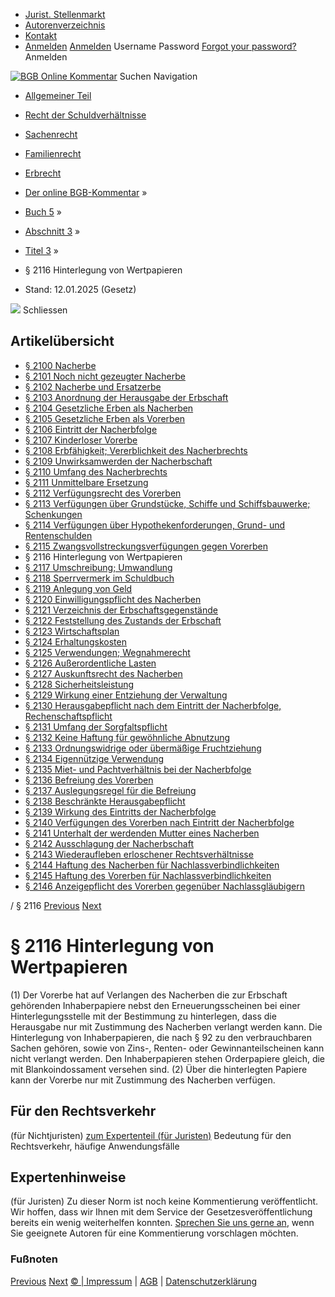   * [Jurist. Stellenmarkt](https://bgb.kommentar.de/Buch-5/Abschnitt-3/Titel-3/</job-board> "Jurist. Stellenmarkt")
  * [Autorenverzeichnis](https://bgb.kommentar.de/Buch-5/Abschnitt-3/Titel-3/</Autorenverzeichnis> "Autorenverzeichnis")
  * [Kontakt](https://bgb.kommentar.de/Buch-5/Abschnitt-3/Titel-3/</Kontakt>)
  * [Anmelden](https://bgb.kommentar.de/Buch-5/Abschnitt-3/Titel-3/<#login> "show login form") [Anmelden](https://bgb.kommentar.de/Buch-5/Abschnitt-3/Titel-3/<#> "hide login form") Username Password
[Forgot your password?](https://bgb.kommentar.de/Buch-5/Abschnitt-3/Titel-3/</user/forgotpassword>) Anmelden 


[![BGB Online Kommentar](https://bgb.kommentar.de/extension/bgb/design/bgb/images/logo.png)](https://bgb.kommentar.de/Buch-5/Abschnitt-3/Titel-3/</> "BGB Online Kommentar")
Suchen
Navigation
  * [Allgemeiner Teil](https://bgb.kommentar.de/Buch-5/Abschnitt-3/Titel-3/</Buch-1>)
  * [Recht der Schuldverhältnisse](https://bgb.kommentar.de/Buch-5/Abschnitt-3/Titel-3/</Buch-2>)
  * [Sachenrecht](https://bgb.kommentar.de/Buch-5/Abschnitt-3/Titel-3/</Buch-3>)
  * [Familienrecht](https://bgb.kommentar.de/Buch-5/Abschnitt-3/Titel-3/</Buch-4>)
  * [Erbrecht](https://bgb.kommentar.de/Buch-5/Abschnitt-3/Titel-3/</Buch-5>)


  * [Der online BGB-Kommentar](https://bgb.kommentar.de/Buch-5/Abschnitt-3/Titel-3/</>) »
  * [Buch 5](https://bgb.kommentar.de/Buch-5/Abschnitt-3/Titel-3/</Buch-5>) »
  * [Abschnitt 3](https://bgb.kommentar.de/Buch-5/Abschnitt-3/Titel-3/</Buch-5/Abschnitt-3>) »
  * [Titel 3](https://bgb.kommentar.de/Buch-5/Abschnitt-3/Titel-3/</Buch-5/Abschnitt-3/Titel-3>) »
  * § 2116 Hinterlegung von Wertpapieren 
  * Stand: 12.01.2025 (Gesetz) 


![](https://vg01.met.vgwort.de/na/1c9909529ead4f509072c06d9081a7d5)
Schliessen 
## Artikelübersicht
  * [ § 2100 Nacherbe ](https://bgb.kommentar.de/Buch-5/Abschnitt-3/Titel-3/</Buch-5/Abschnitt-3/Titel-3/Nacherbe>)
  * [ § 2101 Noch nicht gezeugter Nacherbe ](https://bgb.kommentar.de/Buch-5/Abschnitt-3/Titel-3/</Buch-5/Abschnitt-3/Titel-3/Noch-nicht-gezeugter-Nacherbe>)
  * [ § 2102 Nacherbe und Ersatzerbe ](https://bgb.kommentar.de/Buch-5/Abschnitt-3/Titel-3/</Buch-5/Abschnitt-3/Titel-3/Nacherbe-und-Ersatzerbe>)
  * [ § 2103 Anordnung der Herausgabe der Erbschaft ](https://bgb.kommentar.de/Buch-5/Abschnitt-3/Titel-3/</Buch-5/Abschnitt-3/Titel-3/Anordnung-der-Herausgabe-der-Erbschaft>)
  * [ § 2104 Gesetzliche Erben als Nacherben ](https://bgb.kommentar.de/Buch-5/Abschnitt-3/Titel-3/</Buch-5/Abschnitt-3/Titel-3/Gesetzliche-Erben-als-Nacherben>)
  * [ § 2105 Gesetzliche Erben als Vorerben ](https://bgb.kommentar.de/Buch-5/Abschnitt-3/Titel-3/</Buch-5/Abschnitt-3/Titel-3/Gesetzliche-Erben-als-Vorerben>)
  * [ § 2106 Eintritt der Nacherbfolge ](https://bgb.kommentar.de/Buch-5/Abschnitt-3/Titel-3/</Buch-5/Abschnitt-3/Titel-3/Eintritt-der-Nacherbfolge>)
  * [ § 2107 Kinderloser Vorerbe ](https://bgb.kommentar.de/Buch-5/Abschnitt-3/Titel-3/</Buch-5/Abschnitt-3/Titel-3/Kinderloser-Vorerbe>)
  * [ § 2108 Erbfähigkeit; Vererblichkeit des Nacherbrechts ](https://bgb.kommentar.de/Buch-5/Abschnitt-3/Titel-3/</Buch-5/Abschnitt-3/Titel-3/Erbfaehigkeit-Vererblichkeit-des-Nacherbrechts>)
  * [ § 2109 Unwirksamwerden der Nacherbschaft ](https://bgb.kommentar.de/Buch-5/Abschnitt-3/Titel-3/</Buch-5/Abschnitt-3/Titel-3/Unwirksamwerden-der-Nacherbschaft>)
  * [ § 2110 Umfang des Nacherbrechts ](https://bgb.kommentar.de/Buch-5/Abschnitt-3/Titel-3/</Buch-5/Abschnitt-3/Titel-3/Umfang-des-Nacherbrechts>)
  * [ § 2111 Unmittelbare Ersetzung ](https://bgb.kommentar.de/Buch-5/Abschnitt-3/Titel-3/</Buch-5/Abschnitt-3/Titel-3/Unmittelbare-Ersetzung>)
  * [ § 2112 Verfügungsrecht des Vorerben ](https://bgb.kommentar.de/Buch-5/Abschnitt-3/Titel-3/</Buch-5/Abschnitt-3/Titel-3/Verfuegungsrecht-des-Vorerben>)
  * [ § 2113 Verfügungen über Grundstücke, Schiffe und Schiffsbauwerke; Schenkungen ](https://bgb.kommentar.de/Buch-5/Abschnitt-3/Titel-3/</Buch-5/Abschnitt-3/Titel-3/Verfuegungen-ueber-Grundstuecke-Schiffe-und-Schiffsbauwerke-Schenkungen>)
  * [ § 2114 Verfügungen über Hypothekenforderungen, Grund- und Rentenschulden ](https://bgb.kommentar.de/Buch-5/Abschnitt-3/Titel-3/</Buch-5/Abschnitt-3/Titel-3/Verfuegungen-ueber-Hypothekenforderungen-Grund-und-Rentenschulden>)
  * [ § 2115 Zwangsvollstreckungsverfügungen gegen Vorerben ](https://bgb.kommentar.de/Buch-5/Abschnitt-3/Titel-3/</Buch-5/Abschnitt-3/Titel-3/Zwangsvollstreckungsverfuegungen-gegen-Vorerben>)
  * § 2116 Hinterlegung von Wertpapieren 
  * [ § 2117 Umschreibung; Umwandlung ](https://bgb.kommentar.de/Buch-5/Abschnitt-3/Titel-3/</Buch-5/Abschnitt-3/Titel-3/Umschreibung-Umwandlung>)
  * [ § 2118 Sperrvermerk im Schuldbuch ](https://bgb.kommentar.de/Buch-5/Abschnitt-3/Titel-3/</Buch-5/Abschnitt-3/Titel-3/Sperrvermerk-im-Schuldbuch>)
  * [ § 2119 Anlegung von Geld ](https://bgb.kommentar.de/Buch-5/Abschnitt-3/Titel-3/</Buch-5/Abschnitt-3/Titel-3/Anlegung-von-Geld>)
  * [ § 2120 Einwilligungspflicht des Nacherben ](https://bgb.kommentar.de/Buch-5/Abschnitt-3/Titel-3/</Buch-5/Abschnitt-3/Titel-3/Einwilligungspflicht-des-Nacherben>)
  * [ § 2121 Verzeichnis der Erbschaftsgegenstände ](https://bgb.kommentar.de/Buch-5/Abschnitt-3/Titel-3/</Buch-5/Abschnitt-3/Titel-3/Verzeichnis-der-Erbschaftsgegenstaende>)
  * [ § 2122 Feststellung des Zustands der Erbschaft ](https://bgb.kommentar.de/Buch-5/Abschnitt-3/Titel-3/</Buch-5/Abschnitt-3/Titel-3/Feststellung-des-Zustands-der-Erbschaft>)
  * [ § 2123 Wirtschaftsplan ](https://bgb.kommentar.de/Buch-5/Abschnitt-3/Titel-3/</Buch-5/Abschnitt-3/Titel-3/Wirtschaftsplan>)
  * [ § 2124 Erhaltungskosten ](https://bgb.kommentar.de/Buch-5/Abschnitt-3/Titel-3/</Buch-5/Abschnitt-3/Titel-3/Erhaltungskosten>)
  * [ § 2125 Verwendungen; Wegnahmerecht ](https://bgb.kommentar.de/Buch-5/Abschnitt-3/Titel-3/</Buch-5/Abschnitt-3/Titel-3/Verwendungen-Wegnahmerecht>)
  * [ § 2126 Außerordentliche Lasten ](https://bgb.kommentar.de/Buch-5/Abschnitt-3/Titel-3/</Buch-5/Abschnitt-3/Titel-3/Ausserordentliche-Lasten>)
  * [ § 2127 Auskunftsrecht des Nacherben ](https://bgb.kommentar.de/Buch-5/Abschnitt-3/Titel-3/</Buch-5/Abschnitt-3/Titel-3/Auskunftsrecht-des-Nacherben>)
  * [ § 2128 Sicherheitsleistung ](https://bgb.kommentar.de/Buch-5/Abschnitt-3/Titel-3/</Buch-5/Abschnitt-3/Titel-3/Sicherheitsleistung>)
  * [ § 2129 Wirkung einer Entziehung der Verwaltung ](https://bgb.kommentar.de/Buch-5/Abschnitt-3/Titel-3/</Buch-5/Abschnitt-3/Titel-3/Wirkung-einer-Entziehung-der-Verwaltung>)
  * [ § 2130 Herausgabepflicht nach dem Eintritt der Nacherbfolge, Rechenschaftspflicht ](https://bgb.kommentar.de/Buch-5/Abschnitt-3/Titel-3/</Buch-5/Abschnitt-3/Titel-3/Herausgabepflicht-nach-dem-Eintritt-der-Nacherbfolge-Rechenschaftspflicht>)
  * [ § 2131 Umfang der Sorgfaltspflicht ](https://bgb.kommentar.de/Buch-5/Abschnitt-3/Titel-3/</Buch-5/Abschnitt-3/Titel-3/Umfang-der-Sorgfaltspflicht>)
  * [ § 2132 Keine Haftung für gewöhnliche Abnutzung ](https://bgb.kommentar.de/Buch-5/Abschnitt-3/Titel-3/</Buch-5/Abschnitt-3/Titel-3/Keine-Haftung-fuer-gewoehnliche-Abnutzung>)
  * [ § 2133 Ordnungswidrige oder übermäßige Fruchtziehung ](https://bgb.kommentar.de/Buch-5/Abschnitt-3/Titel-3/</Buch-5/Abschnitt-3/Titel-3/Ordnungswidrige-oder-uebermaessige-Fruchtziehung>)
  * [ § 2134 Eigennützige Verwendung ](https://bgb.kommentar.de/Buch-5/Abschnitt-3/Titel-3/</Buch-5/Abschnitt-3/Titel-3/Eigennuetzige-Verwendung>)
  * [ § 2135 Miet- und Pachtverhältnis bei der Nacherbfolge ](https://bgb.kommentar.de/Buch-5/Abschnitt-3/Titel-3/</Buch-5/Abschnitt-3/Titel-3/Miet-und-Pachtverhaeltnis-bei-der-Nacherbfolge>)
  * [ § 2136 Befreiung des Vorerben ](https://bgb.kommentar.de/Buch-5/Abschnitt-3/Titel-3/</Buch-5/Abschnitt-3/Titel-3/Befreiung-des-Vorerben>)
  * [ § 2137 Auslegungsregel für die Befreiung ](https://bgb.kommentar.de/Buch-5/Abschnitt-3/Titel-3/</Buch-5/Abschnitt-3/Titel-3/Auslegungsregel-fuer-die-Befreiung>)
  * [ § 2138 Beschränkte Herausgabepflicht ](https://bgb.kommentar.de/Buch-5/Abschnitt-3/Titel-3/</Buch-5/Abschnitt-3/Titel-3/Beschraenkte-Herausgabepflicht>)
  * [ § 2139 Wirkung des Eintritts der Nacherbfolge ](https://bgb.kommentar.de/Buch-5/Abschnitt-3/Titel-3/</Buch-5/Abschnitt-3/Titel-3/Wirkung-des-Eintritts-der-Nacherbfolge>)
  * [ § 2140 Verfügungen des Vorerben nach Eintritt der Nacherbfolge ](https://bgb.kommentar.de/Buch-5/Abschnitt-3/Titel-3/</Buch-5/Abschnitt-3/Titel-3/Verfuegungen-des-Vorerben-nach-Eintritt-der-Nacherbfolge>)
  * [ § 2141 Unterhalt der werdenden Mutter eines Nacherben ](https://bgb.kommentar.de/Buch-5/Abschnitt-3/Titel-3/</Buch-5/Abschnitt-3/Titel-3/Unterhalt-der-werdenden-Mutter-eines-Nacherben>)
  * [ § 2142 Ausschlagung der Nacherbschaft ](https://bgb.kommentar.de/Buch-5/Abschnitt-3/Titel-3/</Buch-5/Abschnitt-3/Titel-3/Ausschlagung-der-Nacherbschaft>)
  * [ § 2143 Wiederaufleben erloschener Rechtsverhältnisse ](https://bgb.kommentar.de/Buch-5/Abschnitt-3/Titel-3/</Buch-5/Abschnitt-3/Titel-3/Wiederaufleben-erloschener-Rechtsverhaeltnisse>)
  * [ § 2144 Haftung des Nacherben für Nachlassverbindlichkeiten ](https://bgb.kommentar.de/Buch-5/Abschnitt-3/Titel-3/</Buch-5/Abschnitt-3/Titel-3/Haftung-des-Nacherben-fuer-Nachlassverbindlichkeiten>)
  * [ § 2145 Haftung des Vorerben für Nachlassverbindlichkeiten ](https://bgb.kommentar.de/Buch-5/Abschnitt-3/Titel-3/</Buch-5/Abschnitt-3/Titel-3/Haftung-des-Vorerben-fuer-Nachlassverbindlichkeiten>)
  * [ § 2146 Anzeigepflicht des Vorerben gegenüber Nachlassgläubigern ](https://bgb.kommentar.de/Buch-5/Abschnitt-3/Titel-3/</Buch-5/Abschnitt-3/Titel-3/Anzeigepflicht-des-Vorerben-gegenueber-Nachlassglaeubigern>)


/ § 2116 
[Previous](https://bgb.kommentar.de/Buch-5/Abschnitt-3/Titel-3/</Buch-5/Abschnitt-3/Titel-3/Zwangsvollstreckungsverfuegungen-gegen-Vorerben> "§ 2115 Zwangsvollstreckungsverfügungen gegen Vorerben") [Next](https://bgb.kommentar.de/Buch-5/Abschnitt-3/Titel-3/</Buch-5/Abschnitt-3/Titel-3/Umschreibung-Umwandlung> "§ 2117 Umschreibung; Umwandlung")
# § 2116 Hinterlegung von Wertpapieren
(1) Der Vorerbe hat auf Verlangen des Nacherben die zur Erbschaft gehörenden Inhaberpapiere nebst den Erneuerungsscheinen bei einer Hinterlegungsstelle mit der Bestimmung zu hinterlegen, dass die Herausgabe nur mit Zustimmung des Nacherben verlangt werden kann. Die Hinterlegung von Inhaberpapieren, die nach § 92 zu den verbrauchbaren Sachen gehören, sowie von Zins-, Renten- oder Gewinnanteilscheinen kann nicht verlangt werden. Den Inhaberpapieren stehen Orderpapiere gleich, die mit Blankoindossament versehen sind.
(2) Über die hinterlegten Papiere kann der Vorerbe nur mit Zustimmung des Nacherben verfügen.
## Für den Rechtsverkehr 
(für Nichtjuristen)
[zum Expertenteil (für Juristen)](https://bgb.kommentar.de/Buch-5/Abschnitt-3/Titel-3/<#expertenhinweise>)
Bedeutung für den Rechtsverkehr, häufige Anwendungsfälle
## Expertenhinweise
(für Juristen)
Zu dieser Norm ist noch keine Kommentierung veröffentlicht. Wir hoffen, dass wir Ihnen mit dem Service der Gesetzesveröffentlichung bereits ein wenig weiterhelfen konnten. [Sprechen Sie uns gerne an](https://bgb.kommentar.de/Buch-5/Abschnitt-3/Titel-3/</Kontakt>), wenn Sie geeignete Autoren für eine Kommentierung vorschlagen möchten. 
### Fußnoten
[Previous](https://bgb.kommentar.de/Buch-5/Abschnitt-3/Titel-3/</Buch-5/Abschnitt-3/Titel-3/Zwangsvollstreckungsverfuegungen-gegen-Vorerben> "§ 2115 Zwangsvollstreckungsverfügungen gegen Vorerben") [Next](https://bgb.kommentar.de/Buch-5/Abschnitt-3/Titel-3/</Buch-5/Abschnitt-3/Titel-3/Umschreibung-Umwandlung> "§ 2117 Umschreibung; Umwandlung")
[© | Impressum](https://bgb.kommentar.de/Buch-5/Abschnitt-3/Titel-3/</Kontakt>) | [AGB](https://bgb.kommentar.de/Buch-5/Abschnitt-3/Titel-3/</AGB>) | [Datenschutzerklärung](https://bgb.kommentar.de/Buch-5/Abschnitt-3/Titel-3/</Datenschutzerklaerung-fuer-Leser>)
